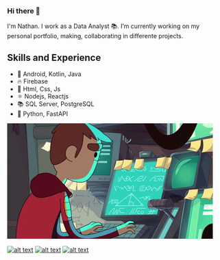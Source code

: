 ### Hi there 👋

I'm Nathan. I work as a Data Analyst 📚.
I’m currently working on my personal portfolio, making, collaborating in differente projects.

## Skills and Experience
* 📱 Android, Kotlin, Java
* 🔥 Firebase
* 🧭 Html, Css, Js
* ⚛ Nodejs, Reactjs
* 📚 SQL Server, PostgreSQL
* 🐍 Python, FastAPI

![alt text](https://github.com/NathanHub/NathanHub/blob/main/img.gif)

<!--

<!-- Please don't remove this: Grab your social icons from https://github.com/carlsednaoui/gitsocial -->

<!-- display the social media buttons in your README -->

[![alt text][1.1]][1]
[![alt text][2.1]][2]
[![alt text][3.1]][3]


<!-- links to social media icons -->
<!-- no need to change these -->

<!-- icons with padding -->

[1.1]: http://i.imgur.com/tXSoThF.png (twitter account link)
[2.1]: http://i.imgur.com/0o48UoR.png (github account link)
[3.1]: https://www.linkedin.com/in/nathan-decena-456a1518a/ (linkedin account link)

<!-- icons without padding -->

[1.2]: http://i.imgur.com/wWzX9uB.png (twitter account link)
[2.2]: http://i.imgur.com/9I6NRUm.png (github account link)
[3.2]: https://www.linkedin.com/in/nathan-decena-456a1518a/ (linkedin account link)



<!-- links to your social media accounts -->
<!-- update these accordingly -->

[1]: http://www.twitter.com/carlsednaoui
[2]: http://www.github.com/carlsednaoui
[3]: https://www.linkedin.com/in/nathan-decena-456a1518a/ (linkedin account link)


<!-- Please don't remove this: Grab your social icons from https://github.com/carlsednaoui/gitsocial -->

